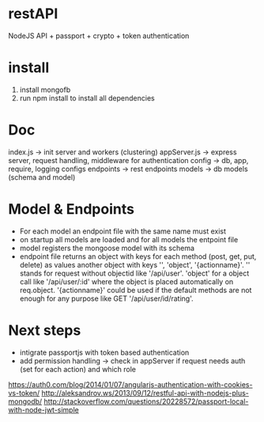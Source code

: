 restAPI
=======

NodeJS API + passport + crypto + token authentication

install
=======
1. install mongofb
2. run npm install to install all dependencies

Doc
===
index.js -> init server and workers (clustering)
appServer.js -> express server, request handling, middleware for authentication
config -> db, app, require, logging configs
endpoints -> rest endpoints
models -> db models (schema and model)

Model & Endpoints
=================
* For each model an endpoint file with the same name must exist
* on startup all models are loaded and for all models the entpoint file
* model registers the mongoose model with its schema
* endpoint file returns an object with keys for each method (post, get, put, delete) as values another object with keys '', 'object', '{actionname}'. '' stands for request without objectid like '/api/user'. 'object' for a object call like '/api/user/:id' where the object is placed automatically on req.object. '{actionname}' could be used if the default methods are not enough for any purpose like GET '/api/user/id/rating'.

Next steps
==========
* intigrate passportjs with token based authentication
* add permission handling -> check in appServer if request needs auth (set for each action) and which role

https://auth0.com/blog/2014/01/07/angularjs-authentication-with-cookies-vs-token/
http://aleksandrov.ws/2013/09/12/restful-api-with-nodejs-plus-mongodb/
http://stackoverflow.com/questions/20228572/passport-local-with-node-jwt-simple
